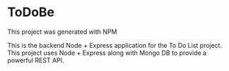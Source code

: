 # ToDoBe

This project was generated with NPM

This is the backend Node + Express application for the To Do List project. 
This project uses Node + Express along with Mongo DB to provide a powerful REST API.
